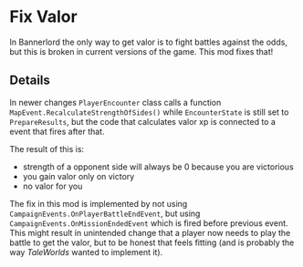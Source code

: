 # Fix Valor
In Bannerlord the only way to get valor is to fight battles against the odds, but this is broken in current versions of the game. This mod fixes that!

## Details
In newer changes `PlayerEncounter` class calls a function `MapEvent.RecalculateStrengthOfSides()` while
`EncounterState` is still set to `PrepareResults`, but the code that calculates valor xp is connected to
a event that fires after that.

The result of this is:

* strength of a opponent side will always be 0 because you are victorious
* you gain valor only on victory
* no valor for you

The fix in this mod is implemented by not using `CampaignEvents.OnPlayerBattleEndEvent`, but using
`CampaignEvents.OnMissionEndedEvent` which is fired before previous event. This might result in unintended
change that a player now needs to play the battle to get the valor, but to be honest that feels fitting
(and is probably the way _TaleWorlds_ wanted to implement it).
